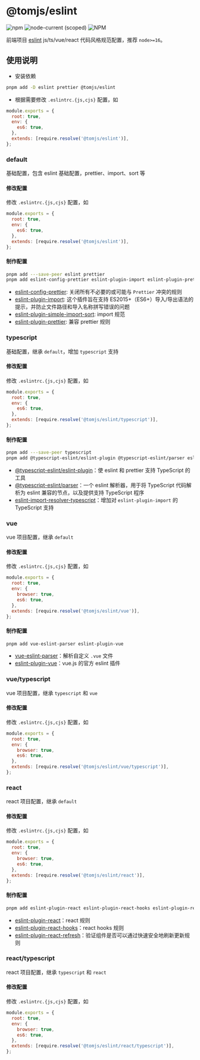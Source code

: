 # @tomjs/eslint

![npm](https://img.shields.io/npm/v/%40tomjs/eslint) ![node-current (scoped)](https://img.shields.io/node/v/%40tomjs/eslint) ![NPM](https://img.shields.io/npm/l/%40tomjs%2Feslint)

前端项目 [eslint](https://zh-hans.eslint.org/) js/ts/vue/react 代码风格规范配置，推荐 `node>=16`。

## 使用说明

- 安装依赖

```bash
pnpm add -D eslint prettier @tomjs/eslint
```

- 根据需要修改 `.eslintrc.{js,cjs}` 配置，如

```js
module.exports = {
  root: true,
  env: {
    es6: true,
  },
  extends: [require.resolve('@tomjs/eslint')],
};
```

### default

基础配置，包含 eslint 基础配置，prettier、import、sort 等

#### 修改配置

修改 `.eslintrc.{js,cjs}` 配置，如

```js
module.exports = {
  root: true,
  env: {
    es6: true,
  },
  extends: [require.resolve('@tomjs/eslint')],
};
```

#### 制作配置

```bash
pnpm add ---save-peer eslint prettier
pnpm add eslint-config-prettier eslint-plugin-import eslint-plugin-prettier eslint-plugin-simple-import-sort
```

- [eslint-config-prettier](https://www.npmjs.com/package/eslint-config-prettier): 关闭所有不必要的或可能与 `Prettier` 冲突的规则
- [eslint-plugin-import](https://www.npmjs.com/package/eslint-plugin-import): 这个插件旨在支持 ES2015+（ES6+）导入/导出语法的提示，并防止文件路径和导入名称拼写错误的问题
- [eslint-plugin-simple-import-sort](https://github.com/lydell/eslint-plugin-simple-import-sort): import 规范
- [eslint-plugin-prettier](https://www.npmjs.com/package/eslint-plugin-prettier): 兼容 prettier 规则

### typescript

基础配置，继承 `default`，增加 `typescript` 支持

#### 修改配置

修改 `.eslintrc.{js,cjs}` 配置，如

```js
module.exports = {
  root: true,
  env: {
    es6: true,
  },
  extends: [require.resolve('@tomjs/eslint/typescript')],
};
```

#### 制作配置

```bash
pnpm add ---save-peer typescript
pnpm add @typescript-eslint/eslint-plugin @typescript-eslint/parser eslint-import-resolver-typescript
```

- [@typescript-eslint/eslint-plugin](https://typescript-eslint.io)：使 eslint 和 prettier 支持 TypeScript 的工具
- [@typescript-eslint/parser](https://typescript-eslint.io/architecture/parser)：一个 eslint 解析器，用于将 TypeScript 代码解析为 eslint 兼容的节点，以及提供支持 TypeScript 程序
- [eslint-import-resolver-typescript](https://www.npmjs.com/package/eslint-import-resolver-typescript)：增加对 `eslint-plugin-import` 的 TypeScript 支持

### vue

vue 项目配置，继承 `default`

#### 修改配置

修改 `.eslintrc.{js,cjs}` 配置，如

```js
module.exports = {
  root: true,
  env: {
    browser: true,
    es6: true,
  },
  extends: [require.resolve('@tomjs/eslint/vue')],
};
```

#### 制作配置

```bash
pnpm add vue-eslint-parser eslint-plugin-vue
```

- [vue-eslint-parser](https://www.npmjs.com/package/vue-eslint-parser)：解析自定义 `.vue` 文件
- [eslint-plugin-vue](https://eslint.vuejs.org)：vue.js 的官方 eslint 插件

### vue/typescript

vue 项目配置，继承 `typescript` 和 `vue`

#### 修改配置

修改 `.eslintrc.{js,cjs}` 配置，如

```js
module.exports = {
  root: true,
  env: {
    browser: true,
    es6: true,
  },
  extends: [require.resolve('@tomjs/eslint/vue/typescript')],
};
```

### react

react 项目配置，继承 `default`

#### 修改配置

修改 `.eslintrc.{js,cjs}` 配置，如

```js
module.exports = {
  root: true,
  env: {
    browser: true,
    es6: true,
  },
  extends: [require.resolve('@tomjs/eslint/react')],
};
```

#### 制作配置

```bash
pnpm add eslint-plugin-react eslint-plugin-react-hooks eslint-plugin-react-refresh
```

- [eslint-plugin-react](https://www.npmjs.com/package/eslint-plugin-react)：react 规则
- [eslint-plugin-react-hooks](https://www.npmjs.com/package/eslint-plugin-react-hooks)：react hooks 规则
- [eslint-plugin-react-refresh](https://www.npmjs.com/package/eslint-plugin-react-refresh)：验证组件是否可以通过快速安全地刷新更新规则

### react/typescript

react 项目配置，继承 `typescript` 和 `react`

#### 修改配置

修改 `.eslintrc.{js,cjs}` 配置，如

```js
module.exports = {
  root: true,
  env: {
    browser: true,
    es6: true,
  },
  extends: [require.resolve('@tomjs/eslint/react/typescript')],
};
```
